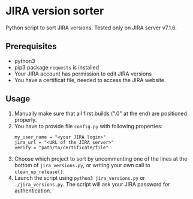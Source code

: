 # JIRA version sorter

Python script to sort JIRA versions. Tested only on JIRA server v7.1.6.

## Prerequisites
- python3
- pip3 package `requests` is installed
- Your JIRA account has permission to edit JIRA versions
- You have a certificat file, needed to access the JIRA website.

## Usage
1. Manually make sure that all first builds (".0" at the end) are positioned
   properly.
2. You have to provide file `config.py` with following properties:
   ```
   my_user_name = "<your JIRA login>"
   jira_url = "<URL of the JIRA server>"
   verify = "path/to/certificate/file"
   ```
3. Choose which project to sort by uncommenting one of the lines at the bottom
   of `jira_versions.py`, or writing your own call to `clean_up_release()`.
4. Launch the script using `python3 jira_versions.py` or `./jira_versions.py`.
   The script will ask your JIRA password for authentication.
